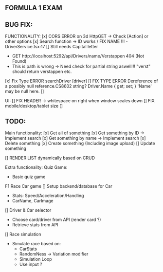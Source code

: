 ## FORMULA 1 EXAM

## BUG FIX:

FUNCTIONALITY:
[x] CORS ERROR on 3d HttpGET -> Check [Action] or other options
[x] Search function -> ID works / FIX NAME !!! - DriverService.tsx:17
[] Still needs Capital letter

- GET http://localhost:5292/api/Drivers/name/Verstappen 404 (Not Found)
- This is path is wrong -> Need check for partial string aswell!!! "verst" should return verstappen etc.

[x] Fix Type ERROR searchDriver [driver]
[] FIX TYPE ERROR Dereference of a possibly null reference.CS8602
string? Driver.Name { get; set; }
'Name' may be null here.
[]

UI:
[] FIX HEADER -> whitespace on right when window scales down
[] FIX mobile/desktop/tablet size
[]

## TODO:

Main functionality:
[x] Get all of something
[x] Get something by ID -> Implement search
[x] Get something by name -> Implement search
[x] Delete something
[x] Create something (Including image upload)
[] Update something

[] RENDER LIST dynamically based on CRUD

Extra functionality:
Quiz Game:

- Basic quiz game

F1 Race Car game
[] Setup backend/database for Car

- Stats: Speed/Acceleration/Handling
- CarName, CarImage

[] Driver & Car selector

- Choose card/driver from API (render card ?)
- Retrieve stats from API

[] Race simulation

- Simulate race based on:
  - CarStats
  - RandomNess -> Variation modifier
  - Simulation Loop
  - Use input ?
